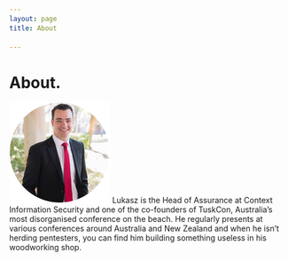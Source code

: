 ```yaml
---
layout: page 
title: About

---
```


# About.
![lukasz-circle.png](/assets/images/lukasz-circle.png)
Lukasz is the Head of Assurance at Context Information Security and one of the co-founders of TuskCon, Australia’s most disorganised conference on the beach. He regularly presents at various conferences around Australia and New Zealand and when he isn’t herding pentesters, you can find him building something useless in his woodworking shop.